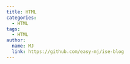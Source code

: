 ```yaml
---
title: HTML
categories:
  - HTML
tags:
  - HTML
author:
  name: MJ
  link: https://github.com/easy-mj/ise-blog
---
```

